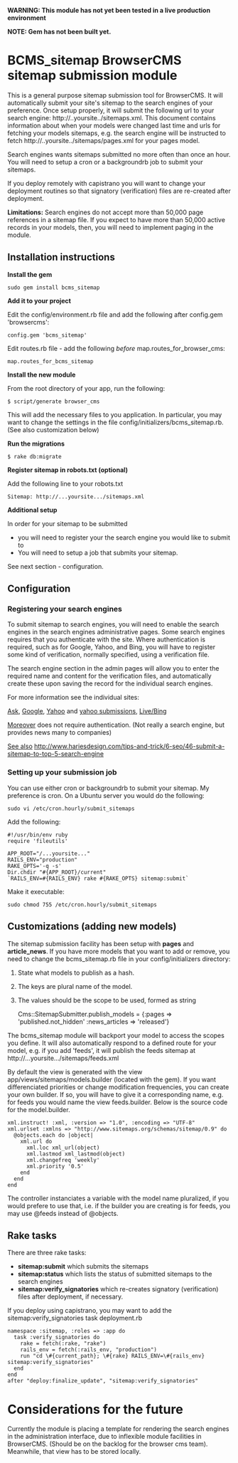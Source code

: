 **WARNING: This module has not yet been tested in a live production environment** 

**NOTE: Gem has not been built yet.**

# BCMS\_sitemap BrowserCMS sitemap submission module

This is a general purpose sitemap submission tool for BrowserCMS. It will automatically submit your site's sitemap to the search engines of
your preference. Once setup properly, it will submit the following url to your search engine: http://..yoursite../sitemaps.xml. This document
contains information about when your models were changed last time and urls for fetching your models sitemaps, e.g. the search engine will be
instructed to fetch http://..yoursite../sitemaps/pages.xml for your pages model.

Search engines wants sitemaps submitted no more often than once an hour. You will need to setup a cron or a backgroundrb job to submit your
sitemaps.

If you deploy remotely with capistrano you will want to change your deployment routines so that signatory (verification) files are 
re-created after deployment.

**Limitations:** Search engines do not accept more than 50,000 page references in a sitemap file. If you expect to have more than 50,000
active records in your models, then, you will need to implement paging in the module.


## Installation instructions

**Install the gem**

    sudo gem install bcms_sitemap

**Add it to your project**

Edit the config/environment.rb file and add the following after config.gem 'browsercms':

    config.gem 'bcms_sitemap'

Edit routes.rb file - add the following *before* map.routes\_for\_browser\_cms:

    map.routes_for_bcms_sitemap
  
**Install the new module**

From the root directory of your app, run the following:
  
    $ script/generate browser_cms
  
This will add the necessary files to you application. In particular, you may want to change the settings in
the file config/initializers/bcms\_sitemap.rb. (See also customization below)

**Run the migrations**

    $ rake db:migrate
  
**Register sitemap in robots.txt (optional)**  

Add the following line to your robots.txt

    Sitemap: http://...yoursite.../sitemaps.xml
  
**Additional setup**

In order for your sitemap to be submitted

* you will need to register your the search engine you would like to submit to
* You will need to setup a job that submits your sitemap.

See next section - configuration.


## Configuration

### Registering your search engines

To submit sitemap to search engines, you will need to enable the search engines in the search engines administrative pages. Some search
engines requires that you authenticate with the site. Where authentication is required, such as for Google, Yahoo, and Bing, you will have to
register some kind of verification, normally specified, using a verification file.

The search engine section in the admin pages will allow you to enter the required name and content for the verification files, 
and automatically create these upon saving the record for the individual search engines.

For more information see the individual sites:

[Ask](http://about.ask.com/en/docs/about/webmasters.shtml),
[Google](http://www.google.com/support/webmasters/bin/answer.py?hl=en&answer=156184),
[Yahoo](http://help.yahoo.com/l/us/yahoo/smallbusiness/store/promote/sitemap/sitemap-16.html) and 
[yahoo submissions](https://siteexplorer.search.yahoo.com/submit), [Live/Bing](http://www.bing.com/webmaster)

[Moreover](http://moreover.com) does not require authentication. (Not really a search engine, but provides news many to companies)
  
[See also](http://www.hariesdesign.com/tips-and-trick/6-seo/46-submit-a-sitemap-to-top-5-search-engine) http://www.hariesdesign.com/tips-and-trick/6-seo/46-submit-a-sitemap-to-top-5-search-engine
  
### Setting up your submission job
You can use either cron or backgroundrb to submit your sitemap. My preference is cron.
On a Ubuntu server you would do the following:

    sudo vi /etc/cron.hourly/submit_sitemaps

Add the following:

    #!/usr/bin/env ruby
    require 'fileutils'
    
    APP_ROOT="/...yoursite..."
    RAILS_ENV="production"
    RAKE_OPTS='-q -s'
    Dir.chdir "#{APP_ROOT}/current"
    `RAILS_ENV=#{RAILS_ENV} rake #{RAKE_OPTS} sitemap:submit`

Make it executable:

    sudo chmod 755 /etc/cron.hourly/submit_sitemaps

## Customizations (adding new models)

The sitemap submission facility has been setup with **pages** and **article\_news**. If you have more models that you want to add 
or remove, you need to change the bcms_sitemap.rb file in your config/initializers directory:

1. State what models to publish as a hash. 
2. The keys are plural name of the model.
3. The values should be the scope to be used, formed as string

    Cms::SitemapSubmitter.publish_models = {:pages => 'published.not_hidden' :news_articles => 'released'}

The bcms\_sitemap module will backport your model to access the scopes you define. 
It will also automatically respond to a defined route for your model, e.g. if you add 'feeds', it will publish the feeds sitemap at
http://...yoursite.../sitemaps/feeds.xml

By default the view is generated with the view app/views/sitemaps/models.builder (located with the gem). If you want differenciated
priorities or change modification frequencies, you can create your own builder. If so, you will have to give it a corresponding name, e.g. for 
feeds you would name the view feeds.builder. Below is the source code for the model.builder. 

    xml.instruct! :xml, :version => "1.0", :encoding => "UTF-8" 
    xml.urlset :xmlns => "http://www.sitemaps.org/schemas/sitemap/0.9" do
      @objects.each do |object|
        xml.url do
          xml.loc xml_url(object)
          xml.lastmod xml_lastmod(object)
          xml.changefreq 'weekly'
          xml.priority '0.5'
        end
      end
    end
    
The controller instanciates a variable with the model name pluralized, if you would prefere to use that, i.e. if the builder you are 
creating is for feeds, you may use @feeds instead of @objects.

## Rake tasks

There are three rake tasks:

* **sitemap:submit** which submits the sitemaps
* **sitemap:status** which lists the status of submitted sitemaps to the search engines
* **sitemap:verify_signatories** which re-creates signatory (verification) files after deployment, if necessary.

If you deploy using capistrano, you may want to add the sitemap:verify_signatories task deployment.rb

    namespace :sitemap, :roles => :app do
      task :verify_signatories do
        rake = fetch(:rake, "rake")
        rails_env = fetch(:rails_env, "production")
        run "cd \#{current_path}; \#{rake} RAILS_ENV=\#{rails_env} sitemap:verify_signatories"
      end
    end
    after "deploy:finalize_update", "sitemap:verify_signatories"


# Considerations for the future

Currently the module is placing a template for rendering the search engines in the administration interface, due to inflexible module
facilities in BrowserCMS. (Should be on the backlog for the browser cms team). Meanwhile, that view has to be stored locally.